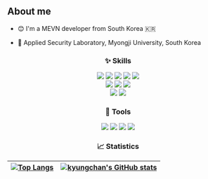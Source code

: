 ## About me

* :blush: I'm a MEVN developer from South Korea 🇰🇷 

* 💼 Applied Security Laboratory, Myongji University, South Korea

<div align="center">

### :sparkles: Skills
<img src="https://img.shields.io/badge/MongoDB-47A248?style=flat&logo=MongoDB&logoColor=white" />
<img src="https://img.shields.io/badge/Express-000000?style=flat&logo=Express&logoColor=white" />
<img src="https://img.shields.io/badge/Vue.js-4FC08D?style=flat&logo=Vue.js&logoColor=white" />
<img src="https://img.shields.io/badge/Vuetify-1867C0?style=flat&logo=Vuetify&logoColor=white" />
<img src="https://img.shields.io/badge/Node.js-339933?style=flat&logo=Node.js&logoColor=white" /><br/>
<img src="https://img.shields.io/badge/OpenSSL-721412?style=flat&logo=OpenSSL&logoColor=white" />
<img src="https://img.shields.io/badge/Apache-D22128?style=flat&logo=Apache&logoColor=white" />
<img src="https://img.shields.io/badge/Amazon EC2-FF9900?style=flat&logo=Amazon EC2&logoColor=white" /><br>
<img src="https://img.shields.io/badge/RFC5280-000000?style=flat&logoColor=white" />
<img src="https://img.shields.io/badge/ISO15118-000000?style=flat&logoColor=white" />

### :hammer: Tools
<img src="https://img.shields.io/badge/Visual Studio Code-007ACC?style=flat&logo=Visual Studio Code&logoColor=white" />
<img src="https://img.shields.io/badge/Sourcetree-0052CC?style=flat&logo=Sourcetree&logoColor=white" />
<img src="https://img.shields.io/badge/VNC-000000?style=flat&logoColor=white" />
<img src="https://img.shields.io/badge/Wrike-08CF65?style=flat&logoColor=white" />
  
  
### :chart_with_upwards_trend: Statistics
| [![Top Langs](https://github-readme-stats.vercel.app/api/top-langs/?username=kyungchan&layout=compact&&hide_border=true)](https://github.com/kyungchan) | [![kyungchan's GitHub stats](https://github-readme-stats.vercel.app/api?username=kyungchan&&hide_border=true&show_icons=true&count_private=true)](https://github.com/kyungchan) |
| ------------- | ------------- |
</div>
